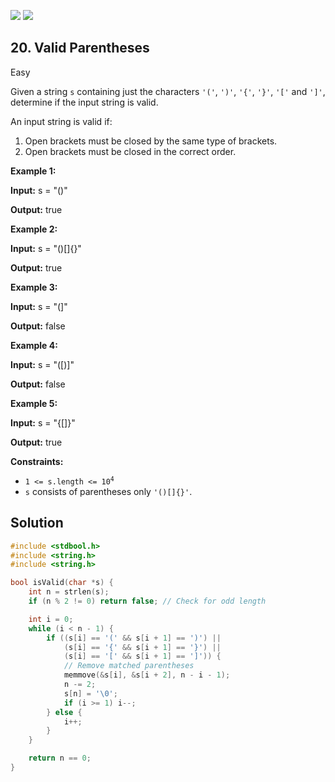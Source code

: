 [![](https://img.shields.io/github/stars/javadev/LeetCode-in-All?label=Stars&style=flat-square)](https://github.com/javadev/LeetCode-in-All)
[![](https://img.shields.io/github/forks/javadev/LeetCode-in-All?label=Fork%20me%20on%20GitHub%20&style=flat-square)](https://github.com/javadev/LeetCode-in-All/fork)

## 20\. Valid Parentheses

Easy

Given a string `s` containing just the characters `'('`, `')'`, `'{'`, `'}'`, `'['` and `']'`, determine if the input string is valid.

An input string is valid if:

1.  Open brackets must be closed by the same type of brackets.
2.  Open brackets must be closed in the correct order.

**Example 1:**

**Input:** s = "()"

**Output:** true

**Example 2:**

**Input:** s = "()[]{}"

**Output:** true

**Example 3:**

**Input:** s = "(]"

**Output:** false

**Example 4:**

**Input:** s = "([)]"

**Output:** false

**Example 5:**

**Input:** s = "{[]}"

**Output:** true

**Constraints:**

*   <code>1 <= s.length <= 10<sup>4</sup></code>
*   `s` consists of parentheses only `'()[]{}'`.

## Solution

```c
#include <stdbool.h>
#include <string.h>
#include <string.h>

bool isValid(char *s) {
    int n = strlen(s);
    if (n % 2 != 0) return false; // Check for odd length

    int i = 0;
    while (i < n - 1) {
        if ((s[i] == '(' && s[i + 1] == ')') ||
            (s[i] == '{' && s[i + 1] == '}') ||
            (s[i] == '[' && s[i + 1] == ']')) {
            // Remove matched parentheses
            memmove(&s[i], &s[i + 2], n - i - 1);
            n -= 2;
            s[n] = '\0';
            if (i >= 1) i--;
        } else {
            i++;
        }
    }

    return n == 0;
}
```